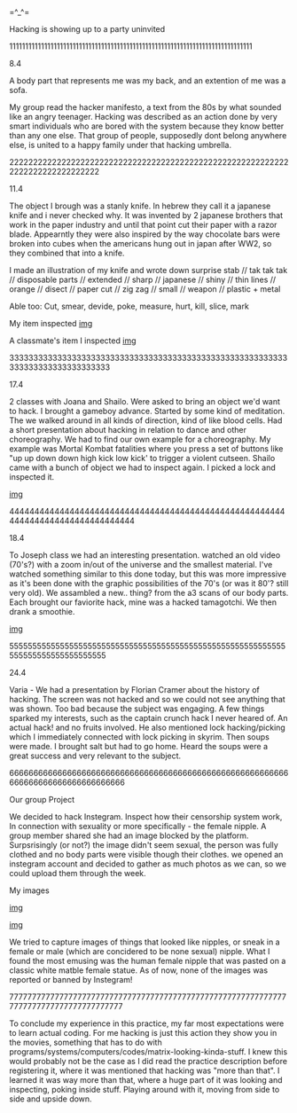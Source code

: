=^_^=

Hacking is showing up to a party uninvited

11111111111111111111111111111111111111111111111111111111111111111111111111111

8.4

A body part that represents me was my back, and an extention of me was a sofa.

My group read the hacker manifesto, a text from the 80s by what sounded like an angry teenager.
Hacking was described as an action done by very smart individuals who are bored with the system because they know better than any one else. That group of people, supposedly dont belong anywhere else, is united to a happy family under that hacking umbrella.

222222222222222222222222222222222222222222222222222222222222222222222222222222

11.4

The object I brough was a stanly knife.
In hebrew they call it a japanese knife and i never checked why. It was invented by 2 japanese brothers that work in the paper industry and until that point cut their paper with a razor blade.
Appearntly they were also inspired by the way chocolate bars were broken into cubes when the americans hung out in japan after WW2, so they combined that into a knife.

I made an illustration of my knife and wrote down
surprise stab // tak tak tak // disposable parts // extended // sharp // japanese // shiny // thin lines // orange // disect // paper cut // zig zag // small // weapon // plastic + metal

Able too:
Cut, smear, devide, poke, measure, hurt, kill, slice, mark

My item inspected
<a href="https://static.wixstatic.com/media/6272f6_22a7e7ccbd8e4066b4103246af7ecde8~mv2_d_3120_4160_s_4_2.jpg">img</a>

A classmate's item I inspected
<a href="https://static.wixstatic.com/media/6272f6_b5e4ce841dd94bdabe73acce9af4c857~mv2_d_3120_4160_s_4_2.jpg">img</a>


3333333333333333333333333333333333333333333333333333333333333333333333333333333

17.4

2 classes with Joana and Shailo. Were asked to bring an object we'd want to hack. I brought a gameboy advance.
Started by some kind of meditation. The we walked around in all kinds of direction, kind of like blood cells.
Had a short presentation about hacking in relation to dance and other choreography.
We had to find our own example for a choreography. My example was Mortal Kombat fatalities where you press a set of buttons like "up up down down high kick low kick' to trigger a violent cutseen.
Shailo came with a bunch of object we had to inspect again. I picked a lock and inspected it.

<a href="https://static.wixstatic.com/media/6272f6_6aa5b59dc4994dde8e9770d7c5f1fa93~mv2_d_3120_4160_s_4_2.jpg">img</a>

44444444444444444444444444444444444444444444444444444444444444444444444444444444

18.4

To Joseph class we had an interesting presentation. watched an old video (70's?) with a zoom in/out of the universe and the smallest material. I've watched something similar to this done today, but this was more impressive as it's been done with the graphic possibilities of the 70's (or was it 80'? still very old).
We assambled a new.. thing? from the a3 scans of our body parts. Each brought our faviorite hack, mine was a hacked tamagotchi.
We then drank a smoothie.

<a href="https://static.wixstatic.com/media/6272f6_26376ab51f7e40999c12c00e127cf563~mv2_d_3120_4160_s_4_2.jpg">img</a>

555555555555555555555555555555555555555555555555555555555555555555555555555555555

24.4

Varia - We had a presentation by Florian Cramer about the history of hacking. The screen was not hacked and so we could not see anything that was shown. Too bad because the subject was engaging.
A few things sparked my interests, such as the captain crunch hack I never heared of. An actual hack! and no fruits involved. He also mentioned lock hacking/picking which I immediately connected with lock picking in skyrim.
Then soups were made. I brought salt but had to go home. Heard the soups were a great success and very relevant to the subject.

6666666666666666666666666666666666666666666666666666666666666666666666666666666666

Our group Project

We decided to hack Instegram.
Inspect how their censorship system work, In connection with sexuality or more specifically - the female nipple.
A group member shared she had an image blocked by the platform. Surpsrisingly (or not?) the image didn't seem sexual, the person was fully clothed and no body parts were visible though their clothes.
we opened an <a herf="https://www.instagram.com/kcahefil/">instegram account</a> and decided to gather as much photos as we can, so we could upload them through the week.

My images

<a href="https://static.wixstatic.com/media/6272f6_3424dc73460843b08e6397b2e29ed610~mv2_d_1216_1216_s_2.png">img</a>

<a href="https://static.wixstatic.com/media/6272f6_6463248de3464e3faeda5b65c9084480~mv2_d_3120_4160_s_4_2.jpg">img</a>

We tried to capture images of things that looked like nipples, or sneak in a female or male (which are concidered to be none sexual) nipple.
What I found the most emusing was the human female nipple that was pasted on a classic white matble female statue.
As of now, none of the images was reported or banned by Instegram!


77777777777777777777777777777777777777777777777777777777777777777777777777777777777777

To conclude my experience in this practice, my far most expectations were to learn actual coding. For me hacking is just this action they show you in the movies, something that has to do with programs/systems/computers/codes/matrix-looking-kinda-stuff.
I knew this would probably not be the case as I did read the practice description before registering it, where it was mentioned that hacking was "more than that".
I learned it was way more than that, where a huge part of it was looking and inspecting, poking inside stuff. Playing around with it, moving from side to side and upside down.



